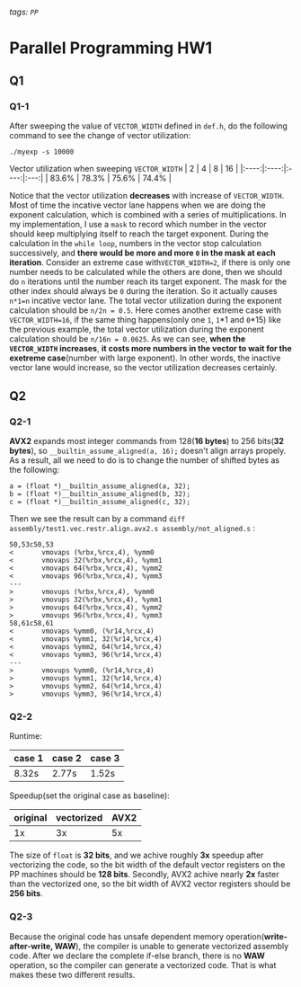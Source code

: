 ###### tags: `PP`

# Parallel Programming HW1

## Q1

### Q1-1
After sweeping the value of `VECTOR_WIDTH` defined in `def.h`, do the following command to see the change of vector utilization:
```
./myexp -s 10000
```
Vector utilization when sweeping `VECTOR_WIDTH`
|  2   |  4   |  8   | 16  |
|:----:|:----:|:----:|:---:|
| 83.6% | 78.3% | 75.6% | 74.4%    |

Notice that the vector utilization **decreases** with increase of `VECTOR_WIDTH`. Most of time the incative vector lane happens when we are doing the exponent calculation, which is combined with a series of multiplications. In my implementation, I use a `mask` to record which number in the vector should keep multiplying itself to reach the target exponent. During the calculation in the `while loop`,  numbers in the vector stop calculation successively, and **there would be more and more `0` in the mask at each iteration**. 
Consider an extreme case with`VECTOR_WIDTH=2`, if there is only one number needs to be calculated while the others are done, then we should do `n` iterations until the number reach its target exponent. The mask for the other index should always be `0` during the iteration. So it actually causes `n*1=n` incative vector lane. The total vector utilization during the exponent calculation should be `n/2n = 0.5`. Here comes another extreme case with `VECTOR_WIDTH=16`, if the same thing happens(only one `1`, `1`*1 and `0`*15) like the previous example, the total vector utilization during the exponent calculation should be `n/16n = 0.0625`. 
As we can see, **when the `VECTOR_WIDTH` increases**, **it costs more numbers in the vector to wait for the exetreme case**(number with large exponent). In other words, the inactive vector lane would increase, so the vector utilization decreases certainly.

## Q2
### Q2-1
**AVX2**  expands  most integer commands from 128(**16 bytes**) to 256 bits(**32 bytes**), so `__builtin_assume_aligned(a, 16);` doesn't align arrays propely. As a result, all we need to do is to change the number of shifted bytes as the following:

```cpp=
a = (float *)__builtin_assume_aligned(a, 32);
b = (float *)__builtin_assume_aligned(b, 32);
c = (float *)__builtin_assume_aligned(c, 32);
```

Then we see the result can by a command `diff assembly/test1.vec.restr.align.avx2.s assembly/not_aligned.s` :
```shell=
50,53c50,53
<       vmovaps (%rbx,%rcx,4), %ymm0
<       vmovaps 32(%rbx,%rcx,4), %ymm1
<       vmovaps 64(%rbx,%rcx,4), %ymm2
<       vmovaps 96(%rbx,%rcx,4), %ymm3
---
>       vmovups (%rbx,%rcx,4), %ymm0
>       vmovups 32(%rbx,%rcx,4), %ymm1
>       vmovups 64(%rbx,%rcx,4), %ymm2
>       vmovups 96(%rbx,%rcx,4), %ymm3
58,61c58,61
<       vmovaps %ymm0, (%r14,%rcx,4)
<       vmovaps %ymm1, 32(%r14,%rcx,4)
<       vmovaps %ymm2, 64(%r14,%rcx,4)
<       vmovaps %ymm3, 96(%r14,%rcx,4)
---
>       vmovups %ymm0, (%r14,%rcx,4)
>       vmovups %ymm1, 32(%r14,%rcx,4)
>       vmovups %ymm2, 64(%r14,%rcx,4)
>       vmovups %ymm3, 96(%r14,%rcx,4)
```

### Q2-2

Runtime:

| case 1 | case 2 | case 3 |
| -------- | -------- | -------- |
| 8.32s     | 2.77s     | 1.52s     |

Speedup(set the original case as baseline):

| original | vectorized | AVX2 |
| -------- | ---------- | ---- |
| 1x       | 3x         | 5x   |

The size of `float` is **32 bits**, and we achive roughly **3x** speedup after vectorizing the code, so the bit width of the default vector registers on the PP machines should be **128 bits**. Secondly, AVX2 achive nearly **2x** faster than the vectorized one, so the bit width of AVX2 vector registers should be **256 bits**.

### Q2-3

Because the original code has unsafe dependent memory operation(**write-after-write, WAW**), the compiler is unable to generate vectorized assembly code. After we declare the complete if-else branch, there is no **WAW** operation, so the compiler can generate a vectorized code. That is what makes these two different results.
